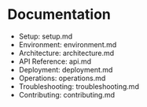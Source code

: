 # Documentation

- Setup: setup.md
- Environment: environment.md
- Architecture: architecture.md
- API Reference: api.md
- Deployment: deployment.md
- Operations: operations.md
- Troubleshooting: troubleshooting.md
- Contributing: contributing.md
